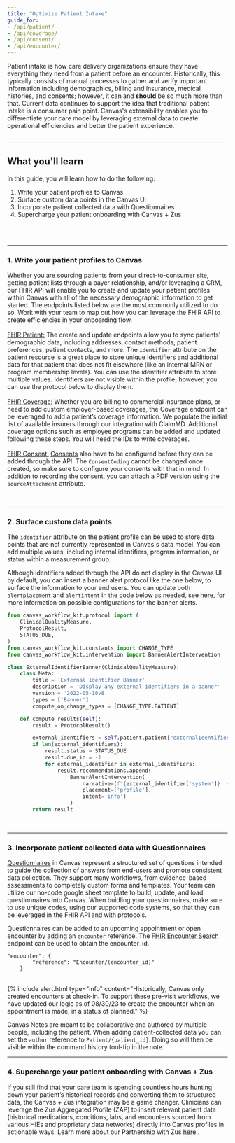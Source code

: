 ```yaml
---
title: "Optimize Patient Intake"
guide_for: 
- /api/patient/
- /api/coverage/
- /api/consent/
- /api/encounter/
---
```


Patient intake is how care delivery organizations ensure they have everything they need from a patient before an encounter. Historically, this typically consists of manual processes to gather and verify important information including demographics, billing and insurance, medical histories, and consents; however, it can and <b>should</b> be so much more than that. Current data continues to support the idea that traditional patient intake is a consumer pain point. Canvas's extensibility enables you to differentiate your care model by leveraging external data to create operational efficiencies and better the patient experience.
<br>
<br>
* * *
## What you'll learn
In this guide, you will learn how to do the following:
1. Write your patient profiles to Canvas
2. Surface custom data points in the Canvas UI
3. Incorporate patient collected data with Questionnaires
4. Supercharge your patient onboarding with Canvas + Zus 
<br>
<br>

* * *

### 1. Write your patient profiles to Canvas

Whether you are sourcing patients from your direct-to-consumer site, getting patient lists through a payer relationship, and/or leveraging a CRM, our FHIR API will enable you to create and update your patient profiles within Canvas with all of the necessary demographic information to get started. The endpoints listed below are the most commonly utilized to do so. Work with your team to map out how you can leverage the FHIR API to create efficiencies in your onboarding flow.<br><br>
[FHIR Patient:](/api/patient/) The create and update endpoints allow you to sync patients' demographic data, including addresses, contact methods, patient preferences, patient contacts, and more. The `identifier` attribute on the patient resource is a great place to store unique identifiers and additional data for that patient that does not fit elsewhere (like an internal MRN or program membership levels). You can use the identifier attribute to store multiple values. Identifiers are not visible within the profile; however, you can use the protocol below to display them.<br><br>
[FHIR Coverage:](/api/coverage/) Whether you are billing to commercial insurance plans, or need to add custom employer-based coverages, the Coverage endpoint can be leveraged to add a patient’s coverage information. We populate the initial list of available insurers through our integration with ClaimMD. Additional coverage options such as employee programs can be added and updated following these steps. You will need the IDs to write coverages. <br><br>
[FHIR Consent:](/api/consent/) [Consents](/documentation/consents/) also have to be configured before they can be added through the API. The `ConsentCoding` cannot be changed once created, so make sure to configure your consents with that in mind. In addition to recording the consent, you can attach a PDF version using the `sourceAttachment` attribute.


<br>

* * *
### 2. Surface custom data points

The `identifier` attribute on the patient profile can be used to store data points that are not currently represented in Canvas's data model. You can add multiple values, including internal identifiers, program information, or status within a measurement group. 

Although identifiers added through the API do not display in the Canvas UI by default, you can insert a banner alert protocol like the one below, to surface the information to your end users. You can update both `alertplacement` and `alertintent` in the code below as needed, see [here]({{site.baseurl}}/sdk/banner-alerts/), for more information on possible configurations for the banner alerts.

``` python
from canvas_workflow_kit.protocol import (
    ClinicalQualityMeasure,
    ProtocolResult,
    STATUS_DUE,
)
from canvas_workflow_kit.constants import CHANGE_TYPE
from canvas_workflow_kit.intervention import BannerAlertIntervention

class ExternalIdentifierBanner(ClinicalQualityMeasure):
    class Meta:
        title = 'External Identifier Banner'
        description = 'Display any external identifiers in a banner'
        version = '2022-05-10v8'
        types = ['Banner']
        compute_on_change_types = [CHANGE_TYPE.PATIENT]

    def compute_results(self):
        result = ProtocolResult()

        external_identifiers = self.patient.patient["externalIdentifiers"]
        if len(external_identifiers):
            result.status = STATUS_DUE
            result.due_in = -1
            for external_identifier in external_identifiers:
                result.recommendations.append(
                    BannerAlertIntervention(
                        narrative=(f"{external_identifier['system']}: {external_identifier['value']}"),
                        placement=['profile'],
                        intent='info')
                    )
        return result

```


<br>

* * *
###  3. Incorporate patient collected data with Questionnaires

[Questionnaires](/documentation/questionnaires) in Canvas represent a structured set of questions intended to guide the collection of answers from end-users and promote consistent data collection. They support many workflows, from evidence-based assessments to completely custom forms and templates. Your team can utilize our no-code google sheet template to build, update, and load questionnaires into Canvas.  When buidling your questionnaires, make sure to use unique codes, using our supported code systems, so that they can be leveraged in the FHIR API and with protocols. 

Questionnaires can be added to an upcoming appointment or open encounter by adding an `encounter` reference. The [FHIR Encounter Search](/api/encounter/) endpoint can be used to obtain the encounter_id. 

```
"encounter": {
        "reference": "Encounter/(encounter_id)"
    }
```
<br>
{% include alert.html type="info" content="Historically, Canvas only created encounters at check-in. To support these pre-visit workflows, we have updated our logic as of 08/30/23 to create the encounter when an appointment is made, in a status of planned." %}

Canvas Notes are meant to be collaborative and authored by multiple people, including the patient. When adding patient-collected data you can set the `author` reference  to `Patient/{patient_id}`. Doing so will then be visible within the command history tool-tip in the note.
<br>

* * *
###  4. Supercharge your patient onboarding with Canvas + Zus 
If you still find that your care team is spending countless hours hunting down your patient’s historical records and converting them to structured data, the Canvas + Zus integration may be a game changer. Clinicians can leverage the Zus Aggregated Profile (ZAP) to insert relevant patient data (historical medications, conditions, labs, and encounters sourced from various HIEs and proprietary data networks) directly into Canvas profiles in actionable ways. Learn more about our Partnership with Zus [here](https://www.loom.com/share/4954852899ae470fa1abb13917d12c48) .




